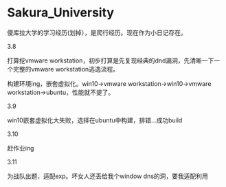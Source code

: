 # Sakura_University
傻库拉大学的学习经历(划掉），是爬行经历。现在作为小日记存在。

3.8

打算挖vmware workstation，初步打算是先复现经典的dnd漏洞，先清晰一下一个完整的vmware workstation逃逸流程。

构建环境ing，嵌套虚拟化。win10->vmware workstation->win10->vmware workstation->ubuntu，性能就不提了。

3.9

win10嵌套虚拟化大失败，选择在ubuntu中构建，排错...成功build

3.10

赶作业ing

3.11

为战队出题，适配exp。坏女人还丢给我个window dns的洞，要我适配利用